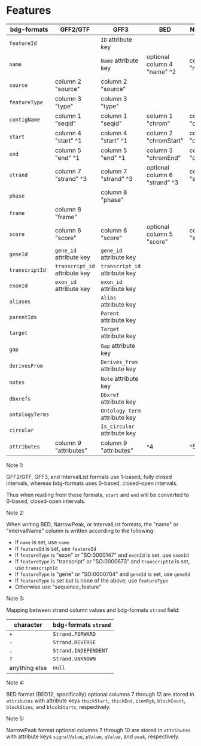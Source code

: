 Features
===

| bdg-formats     | GFF2/GTF                      | GFF3                          | BED                            | NarrowPeak            | IntervalList               |
|-----------------|-------------------------------|-------------------------------|--------------------------------|-----------------------|----------------------------|
| `featureId`     |                               | `ID` attribute key            |                                |                       | |
| `name`          |                               | `Name` attribute key          | optional column 4 "name" ^2    | column 4 "name" ^2    | column 5 "intervalName" ^2 |
| `source`        | column 2 "source"             | column 2 "source"             |                                |                       | |
| `featureType`   | column 3 "type"               | column 3 "type"               |                                |                       | |
| `contigName`    | column 1 "seqid"              | column 1 "seqid"              | column 1 "chrom"               | column 1 "chrom"      | column 1 "sequenceName"    |
| `start`         | column 4 "start" ^1           | column 4 "start" ^1           | column 2 "chromStart"          | column 2 "chromStart" | column 2 "start"           |
| `end`           | column 5 "end" ^1             | column 5 "end" ^1             | column 3 "chromEnd"            | column 3 "chromEnd"   | column 3 "end"             |
| `strand`        | column 7 "strand" ^3          | column 7 "strand" ^3          | optional column 6 "strand" ^3  | column 6 "strand"     | column 4 "strand" ^3       |
| `phase`         |                               | column 8 "phase"              |                                |                       | |
| `frame`         | column 8 "frame"              |                               |                                |                       | |
| `score`         | column 6 "score"              | column 6 "score"              | optional column 5 "score"      | column 5 "score"      | |
| `geneId`        | `gene_id` attribute key       | `gene_id` attribute key       |                                |                       | |
| `transcriptId`  | `transcript_id` attribute key | `transcript_id` attribute key |                                |                       | |
| `exonId`        | `exon_id` attribute key       | `exon_id` attribute key       |                                |                       | |
| `aliases`       |                               | `Alias` attribute key         |                                |                       | |
| `parentIds`     |                               | `Parent` attribute key        |                                |                       | |
| `target`        |                               | `Target` attribute key        |                                |                       | |
| `gap`           |                               | `Gap` attribute key           |                                |                       | |
| `derivesFrom`   |                               | `Derives_from` attribute key  |                                |                       | |
| `notes`         |                               | `Note` attribute key          |                                |                       | |
| `dbxrefs`       |                               | `Dbxref` attribute key        |                                |                       | |
| `ontologyTerms` |                               | `Ontology_term` attribute key |                                |                       | |
| `circular`      |                               | `Is_circular` attribute key   |                                |                       | |
| `attributes`    | column 9 "attributes"         | column 9 "attributes"         | ^4                             | ^5                    | |


Note 1:

GFF2/GTF, GFF3, and IntervalList formats use 1-based, fully closed intervals, whereas bdg-formats uses 0-based, closed-open intervals.

Thus when reading from these formats, `start` and `end` will be converted to 0-based, closed-open intervals.


Note 2:

When writing BED, NarrowPeak, or IntervalList formats, the "name" or "intervalName" column is written according to the following:
  * If `name` is set, use `name`
  * If `featureId` is set, use `featureId`
  * If `featureType` is "exon" or "SO:0000147" and `exonId` is set, use `exonId`
  * If `featureType` is "transcript" or "SO:0000673" and `transcriptId` is set, use `transcriptId`
  * If `featureType` is "gene" or "SO:0000704" and `geneId` is set, use `geneId`
  * If `featureType` is set but is none of the above, use `featureType`
  * Otherwise use "sequence_feature"


Note 3:

Mapping between strand column values and bdg-formats `strand` field:

| character     | bdg-formats `strand` |
|---------------|----------------------|
| `+`           | `Strand.FORWARD` |
| `-`           | `Strand.REVERSE` |
| `.`           | `Strand.INDEPENDENT` |
| `?`           | `Strand.UNKNOWN` |
| anything else | `null` |


Note 4:

BED format (BED12, specifically) optional columns 7 through 12 are stored in
`attributes` with attribute keys `thickStart`, `thickEnd`, `itemRgb`, `blockCount`,
`blockSizes`, and `blockStarts`, respectively.


Note 5:

NarrowPeak format optional columns 7 through 10 are stored in `attributes` with
attribute keys `signalValue`, `pValue`, `qValue`, and `peak`, respectively.
